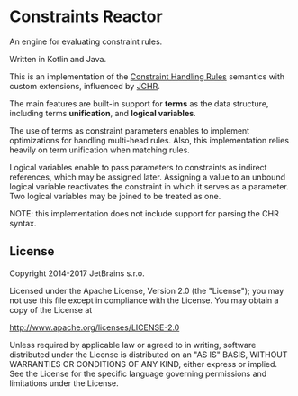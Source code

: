 # Constraints Reactor

An engine for evaluating constraint rules. 

Written in Kotlin and Java.

This is an implementation of the [Constraint Handling Rules](http://www.informatik.uni-ulm.de/pm/fileadmin/pm/home/fruehwirth/constraint-handling-rules-book.html) semantics with custom extensions, influenced by [JCHR](https://dtai.cs.kuleuven.be/CHR/JCHR/). 

The main features are built-in support for **terms** as the data structure, including terms **unification**, and **logical variables**.

The use of terms as constraint parameters enables to implement optimizations for handling multi-head rules. Also, this implementation relies heavily on term unification when matching rules.
   
Logical variables enable to pass parameters to constraints as indirect references, which may be assigned later. Assigning a value to an unbound logical variable reactivates the constraint in which it serves as a parameter. Two logical variables may be joined to be treated as one.    

NOTE: this implementation does not include support for parsing the CHR syntax. 


## License

Copyright 2014-2017 JetBrains s.r.o.

Licensed under the Apache License, Version 2.0 (the "License");
you may not use this file except in compliance with the License.
You may obtain a copy of the License at

http://www.apache.org/licenses/LICENSE-2.0

Unless required by applicable law or agreed to in writing, software
distributed under the License is distributed on an "AS IS" BASIS,
WITHOUT WARRANTIES OR CONDITIONS OF ANY KIND, either express or implied.
See the License for the specific language governing permissions and
limitations under the License.
